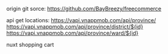 origin git sorce:
    https://github.com/BayBreezy/freecommerce

api get locations:
https://vapi.vnappmob.com/api/province/
https://vapi.vnappmob.com/api/province/district/${id}
https://vapi.vnappmob.com/api/province/ward/${id}

nuxt shopping cart